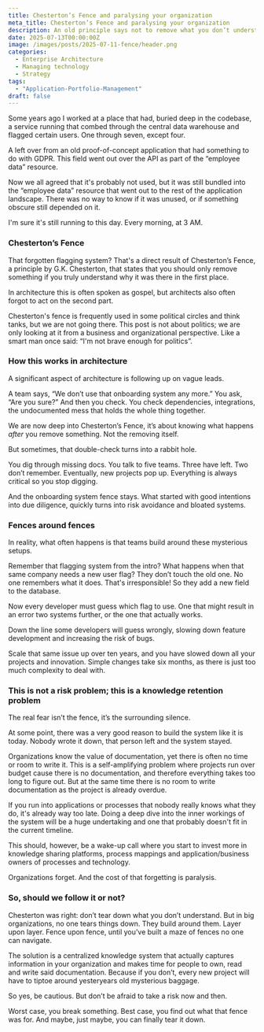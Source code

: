 ```yaml
---
title: Chesterton’s Fence and paralysing your organization
meta_title: Chesterton’s Fence and paralysing your organization
description: An old principle says not to remove what you don’t understand. But in modern organizations, that caution turns into paralysis. This post explores how forgotten systems, missing documentation, and fear of change quietly strangle innovation.
date: 2025-07-13T00:00:00Z
image: /images/posts/2025-07-11-fence/header.png
categories:
  - Enterprise Architecture
  - Managing technology
  - Strategy
tags:
  - "Application-Portfolio-Management"
draft: false
---
```


Some years ago I worked at a place that had, buried deep in the codebase, a service running that combed through the central data warehouse and flagged certain users. One through seven, except four.

A left over from an old proof-of-concept application that had something to do with GDPR. This field went out over the API as part of the “employee data” resource.

Now we all agreed that it's probably not used, but it was still bundled into the “employee data” resource that went out to the rest of the application landscape. There was no way to know if it was unused, or if something obscure still depended on it.

I'm sure it's still running to this day. Every morning, at 3 AM. 

### Chesterton’s Fence

That forgotten flagging system? That's a direct result of Chesterton’s Fence, a principle by G.K. Chesterton, that states that you should only remove something if you truly understand why it was there in the first place.

In architecture this is often spoken as gospel, but architects also often forgot to act on the second part.

Chesterton's fence is frequently used in some political circles and think tanks, but we are not going there. This post is not about politics; we are only looking at it from a business and organizational perspective. Like a smart man once said: “I'm not brave enough for politics”.

### How this works in architecture

A significant aspect of architecture is following up on vague leads.

A team says, “We don’t use that onboarding system any more.”
You ask, “Are you sure?”
And then you check. You check dependencies, integrations, the undocumented mess that holds the whole thing together.

We are now deep into Chesterton’s Fence, it’s about knowing what happens _after_ you remove something. Not the removing itself.

But sometimes, that double-check turns into a rabbit hole.

You dig through missing docs. You talk to five teams. Three have left. Two don’t remember. Eventually, new projects pop up. Everything is always critical so you stop digging.

And the onboarding system fence stays. What started with good intentions into due diligence, quickly turns into risk avoidance and bloated systems. 

### Fences around fences

In reality, what often happens is that teams build around these mysterious setups.

Remember that flagging system from the intro? What happens when that same company needs a new user flag? They don’t touch the old one. No one remembers what it does. That's irresponsible! So they add a new field to the database.

Now every developer must guess which flag to use. One that might result in an error two systems further, or the one that actually works.

Down the line some developers will guess wrongly, slowing down feature development and increasing the risk of bugs. 

Scale that same issue up over ten years, and you have slowed down all your projects and innovation. Simple changes take six months, as there is just too much complexity to deal with.

### This is not a risk problem; this is a knowledge retention problem

The real fear isn’t the fence, it’s the surrounding silence.

At some point, there was a very good reason to build the system like it is today. Nobody wrote it down, that person left and the system stayed.

Organizations know the value of documentation, yet there is often no time or room to write it. This is a self-amplifying problem where projects run over budget cause there is no documentation, and therefore everything takes too long to figure out. But at the same time there is no room to write documentation as the project is already overdue.

If you run into applications or processes that nobody really knows what they do, it's already way too late. Doing a deep dive into the inner workings of the system will be a huge undertaking and one that probably doesn't fit in the current timeline.

This should, however, be a wake-up call where you start to invest more in knowledge sharing platforms, process mappings and application/business owners of processes and technology.

Organizations forget. And the cost of that forgetting is paralysis.

### So, should we follow it or not?

Chesterton was right: don’t tear down what you don’t understand. But in big organizations, no one tears things down. They build around them. Layer upon layer. Fence upon fence, until you’ve built a maze of fences no one can navigate.

The solution is a centralized knowledge system that actually captures information in your organization and makes time for people to own, read and write said documentation. Because if you don’t, every new project will have to tiptoe around yesteryears old mysterious baggage.

So yes, be cautious. But don’t be afraid to take a risk now and then.

Worst case, you break something.
Best case, you find out what that fence was for.
And maybe, just maybe, you can finally tear it down.
